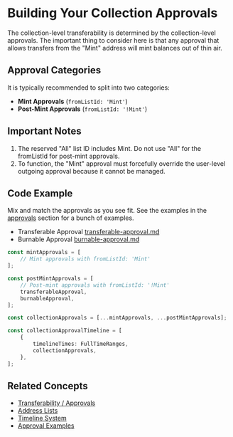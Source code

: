 # Building Your Collection Approvals

The collection-level transferability is determined by the collection-level approvals. The important thing to consider here is that any approval that allows transfers from the "Mint" address will mint balances out of thin air.

## Approval Categories

It is typically recommended to split into two categories:

-   **Mint Approvals** (`fromListId: 'Mint'`)
-   **Post-Mint Approvals** (`fromListId: '!Mint'`)

## Important Notes

1. The reserved "All" list ID includes Mint. Do not use "All" for the fromListId for post-mint approvals.
2. To function, the "Mint" approval must forcefully override the user-level outgoing approval because it cannot be managed.

## Code Example

Mix and match the approvals as you see fit. See the examples in the [approvals](./approvals/) section for a bunch of examples.

-   Transferable Approval [transferable-approval.md](./approvals/transferable-approval.md)
-   Burnable Approval [burnable-approval.md](./approvals/burnable-approval.md)

```typescript
const mintApprovals = [
    // Mint approvals with fromListId: 'Mint'
];

const postMintApprovals = [
    // Post-mint approvals with fromListId: '!Mint'
    transferableApproval,
    burnableApproval,
];

const collectionApprovals = [...mintApprovals, ...postMintApprovals];

const collectionApprovalTimeline = [
    {
        timelineTimes: FullTimeRanges,
        collectionApprovals,
    },
];
```

## Related Concepts

-   [Transferability / Approvals](../concepts/transferability-approvals.md)
-   [Address Lists](../concepts/address-lists.md)
-   [Timeline System](../concepts/timeline-system.md)
-   [Approval Examples](./approvals/)
